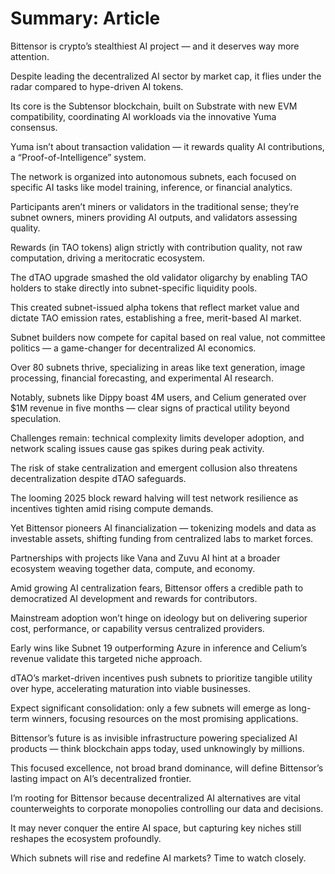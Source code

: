 # Summary: Article

Bittensor is crypto’s stealthiest AI project — and it deserves way more attention.

Despite leading the decentralized AI sector by market cap, it flies under the radar compared to hype-driven AI tokens.

Its core is the Subtensor blockchain, built on Substrate with new EVM compatibility, coordinating AI workloads via the innovative Yuma consensus.

Yuma isn’t about transaction validation — it rewards quality AI contributions, a “Proof-of-Intelligence” system.

The network is organized into autonomous subnets, each focused on specific AI tasks like model training, inference, or financial analytics.

Participants aren’t miners or validators in the traditional sense; they’re subnet owners, miners providing AI outputs, and validators assessing quality.

Rewards (in TAO tokens) align strictly with contribution quality, not raw computation, driving a meritocratic ecosystem.

The dTAO upgrade smashed the old validator oligarchy by enabling TAO holders to stake directly into subnet-specific liquidity pools.

This created subnet-issued alpha tokens that reflect market value and dictate TAO emission rates, establishing a free, merit-based AI market.

Subnet builders now compete for capital based on real value, not committee politics — a game-changer for decentralized AI economics.

Over 80 subnets thrive, specializing in areas like text generation, image processing, financial forecasting, and experimental AI research.

Notably, subnets like Dippy boast 4M users, and Celium generated over $1M revenue in five months — clear signs of practical utility beyond speculation.

Challenges remain: technical complexity limits developer adoption, and network scaling issues cause gas spikes during peak activity.

The risk of stake centralization and emergent collusion also threatens decentralization despite dTAO safeguards.

The looming 2025 block reward halving will test network resilience as incentives tighten amid rising compute demands.

Yet Bittensor pioneers AI financialization — tokenizing models and data as investable assets, shifting funding from centralized labs to market forces.

Partnerships with projects like Vana and Zuvu AI hint at a broader ecosystem weaving together data, compute, and economy.

Amid growing AI centralization fears, Bittensor offers a credible path to democratized AI development and rewards for contributors.

Mainstream adoption won’t hinge on ideology but on delivering superior cost, performance, or capability versus centralized providers.

Early wins like Subnet 19 outperforming Azure in inference and Celium’s revenue validate this targeted niche approach.

dTAO’s market-driven incentives push subnets to prioritize tangible utility over hype, accelerating maturation into viable businesses.

Expect significant consolidation: only a few subnets will emerge as long-term winners, focusing resources on the most promising applications.

Bittensor’s future is as invisible infrastructure powering specialized AI products — think blockchain apps today, used unknowingly by millions.

This focused excellence, not broad brand dominance, will define Bittensor’s lasting impact on AI’s decentralized frontier.

I’m rooting for Bittensor because decentralized AI alternatives are vital counterweights to corporate monopolies controlling our data and decisions.

It may never conquer the entire AI space, but capturing key niches still reshapes the ecosystem profoundly.

Which subnets will rise and redefine AI markets? Time to watch closely.